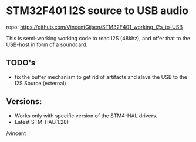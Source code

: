 # STM32F401 I2S source to USB audio

repo: https://github.com/VincentGijsen/STM32F401_working_i2s_to-USB

This is semi-working working code to read I2S (48khz), and offer that to the USB-host in form of a soundcard.

## TODO's
* fix the buffer mechanism to get rid of artifacts and slave the USB to the I2S Source (external)


## Versions:

* Works only with specific version of the STM4-HAL drivers. 
* Latest STM-HAL(1.28)


 
/vincent
